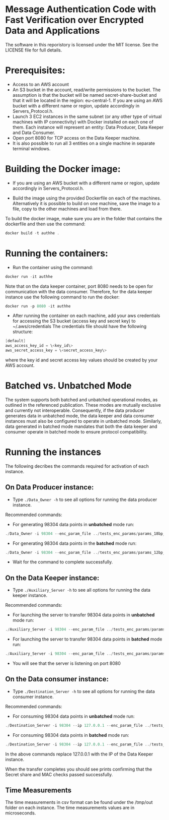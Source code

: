 # Message Authentication Code with Fast Verification over Encrypted Data and Applications

The software in this reporistory is licensed under the MIT license. See the LICENSE file for full details.

# Prerequisites:

- Access to an AWS account
- An S3 bucket in the account, read/write permissions to the bucket. The assumption is that the bucket will be named secret-share-bucket and that it will be located in the region: eu-central-1. If you are using an AWS bucket with a different name or region, update accordingly in Servers\_Protocol.h.
- Launch 3 EC2 instances in the same subnet (or any other type of virtual machines with IP connectivity) with Docker installed on each one of them. Each instance will represent an entity: Data Producer, Data Keeper and Data Consumer.
- Open port 8080 for TCP access on the Data Keeper machine.
- It is also possible to run all 3 entities on a single machine in separate terminal windows.

# Building the Docker image:

- If you are using an AWS bucket with a different name or region, update accordingly in Servers\_Protocol.h.

- Build the image using the provided Dockerfile on each of the machines. Alternatively it is possible to build on one machine, save the image to a file, copy to the other machines and load from there.

To build the docker image, make sure you are in the folder that contains the dockerfile and then use the command: 
```PowerShell
docker build -t authhe .
```

# Running the containers:

- Run the container using the command: 
```PowerShell
docker run -it authhe
```

Note that on the data keeper container, port 8080 needs to be open for communication with the data consumer.
Therefore, for the data keeper instance use the following command to run the docker:
```PowerShell
docker run -p 8080 -it authhe
```

- After running the container on each machine, add your aws credentials for accessing the S3 bucket (access key and secret key) to ~/.aws/credentials
The credentials file should have the following structure:
```PowerShell
[default]
aws_access_key_id = \<key_id\>
aws_secret_access_key = \<secret_access_key\>
```
where the key id and secret access key values should be created by your AWS account.

# Batched vs. Unbatched Mode
The system supports both batched and unbatched operational modes, as outlined in the referenced publication. These modes are mutually exclusive and currently not interoperable. 
Consequently, if the data producer generates data in unbatched mode, the data keeper and data consumer instances must also be configured to operate in unbatched mode. 
Similarly, data generated in batched mode mandates that both the data keeper and consumer operate in batched mode to ensure protocol compatibility.

# Running the instances

The following decribes the commands required for activation of each instance.

## On Data Producer instance:

- Type ```./Data_Owner -h``` to see all options for running the data producer instance.

Recommended commands:
- For generating 98304 data points in **unbatched** mode run:
```PowerShell
./Data_Owner -i 98304 --enc_param_file ../tests_enc_params/params_18bp_32k_unbatched 
```
- For generating 98304 data points in the **batched** mode run:
```PowerShell
./Data_Owner -i 98304 --enc_param_file ../tests_enc_params/params_12bp_32k_batched --batched
```

- Wait for the command to complete successfully.

## On the Data Keeper instance:

- Type ```./Auxiliary_Server -h``` to see all options for running the data keeper instance.

Recommended commands:
- For launching the server to transfer 98304 data points in **unbatched** mode run:
```PowerShell
./Auxiliary_Server -i 98304 --enc_param_file ../tests_enc_params/params_18bp_32k_unbatched
```
- For launching the server to transfer 98304 data points in **batched** mode run:
```PowerShell
./Auxiliary_Server -i 98304 --enc_param_file ../tests_enc_params/params_12bp_32k_batched --batched
```
- You will see that the server is listening on port 8080

## On the Data consumer instance:


- Type ```./Destination_Server -h``` to see all options for running the data consumer instance.

Recommended commands:
- For consuming 98304 data points in **unbatched** mode run:
```PowerShell
./Destination_Server -i 98304 --ip 127.0.0.1 --enc_param_file ../tests_enc_params/params_18bp_32k_unbatched
```
- For consuming 98304 data points in **batched** mode run:
```PowerShell
./Destination_Server -i 98304 --ip 127.0.0.1 --enc_param_file ../tests_enc_params/params_12bp_32k_batched --batched
```
In the above commands replace 127.0.0.1 with the IP of the Data Keeper instance. 

When the transfer completes you should see prints confirming that the Secret share and MAC checks passed successfully.

## Time Measurements
The time measurements in csv format can be found under the /tmp/out folder on each instance. The time measurements values are in microseconds.
